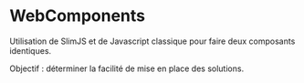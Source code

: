 # WebComponents

Utilisation de SlimJS et de Javascript classique pour faire deux composants identiques.

Objectif : déterminer la facilité de mise en place des solutions.
